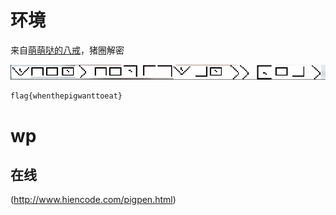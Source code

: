 # 环境

来自[萌萌哒的八戒](https://buuoj.cn/challenges#%E8%90%8C%E8%90%8C%E5%93%92%E7%9A%84%E5%85%AB%E6%88%92)，猪圈解密

![image-20240915161209414](image/image-20240915161209414.png)

```
flag{whenthepigwanttoeat}
```

# wp

## 在线

(http://www.hiencode.com/pigpen.html)